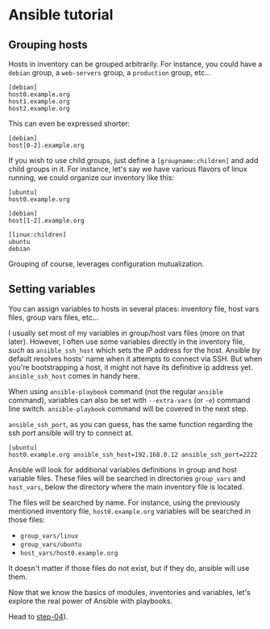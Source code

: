 Ansible tutorial
================

Grouping hosts
--------------

Hosts in inventory can be grouped arbitrarily. For instance, you could have a `debian` 
group, a `web-servers` group, a `production` group, etc...

    [debian]
    host0.example.org
    host1.example.org
    host2.example.org

This can even be expressed shorter:

    [debian]
    host[0-2].example.org

If you wish to use child groups, just define a `[groupname:children]` and add child 
groups in it.
For instance, let's say we have various flavors of linux running, we could organize 
our inventory like this:

    [ubuntu]
    host0.example.org

    [debian]
    host[1-2].example.org

    [linux:children]
    ubuntu
    debian

Grouping of course, leverages configuration mutualization.

Setting variables
-----------------

You can assign variables to hosts in several places: inventory file, host vars
files, group vars files, etc...

I usually set most of my variables in group/host vars files (more on that later). 
However, I often use some variables directly in the inventory file, such as `ansible_ssh_host` 
which sets the IP address for the host. Ansible by default resolves hosts' name 
when it attempts to connect via SSH. But when you're bootstrapping a host, it might 
not have its definitive ip address yet. `ansible_ssh_host` comes in handy here.

When using `ansible-playbook` command (not the regular `ansible` command), variables
can also be set with `--extra-vars` (or `-e`) command line switch.
`ansible-playbook` command will be covered in the next step.

`ansible_ssh_port`, as you can guess, has the same function regarding the ssh port ansible 
will try to connect at.

    [ubuntu]
    host0.example.org ansible_ssh_host=192.168.0.12 ansible_ssh_port=2222

Ansible will look for additional variables definitions in group and host variable 
files. These files will be searched in directories `group_vars` and `host_vars`, 
below the directory where the main inventory file is located.

The files will be searched by name. For instance, using the previously mentioned inventory file,
`host0.example.org` variables will be searched in those files:

- `group_vars/linux`
- `group_vars/ubuntu`
- `host_vars/host0.example.org`

It doesn't matter if those files do not exist, but if they do, ansible will use them.

Now that we know the basics of modules, inventories and variables, let's
explore the real power of Ansible with playbooks.

Head to [step-04](https://github.com/leucos/ansible-tuto/tree/master/step-04)).
